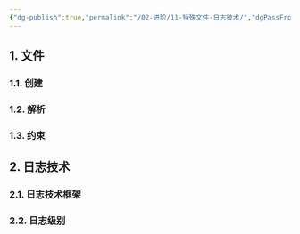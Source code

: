 ```yaml
---
{"dg-publish":true,"permalink":"/02-进阶/11-特殊文件-日志技术/","dgPassFrontmatter":true}
---
```



## 1. 文件

### 1.1. 创建
### 1.2. 解析
### 1.3. 约束

## 2. 日志技术

### 2.1. 日志技术框架

### 2.2. 日志级别